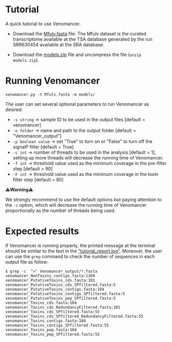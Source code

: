 Tutorial
========

A quick tutorial to use Venomancer.

- Download the [Mfulv.fasta](https://github.com/pedronachtigall/Venomancer/blob/master/tutorial/Mfulv.fasta) file. The Mfulv dataset is the curated transcriptome available at the TSA database generated by the run SRR630454 available at the SRA database.

- Download the [models.zip](https://github.com/pedronachtigall/Venomancer/blob/master/models.zip) file and uncompress the file (```unzip models.zip```).

Running Venomancer
==================

```
venomancer.py -t Mfulv.fasta -m models/
```

The user can set several optional parameters to run Venomancer as desired:

- ```-s string``` -> sample ID to be used in the output files [default = venomancer]
- ```-o folder``` -> name and path to the output folder [default = "Venomancer_output"]
- ```-p boolean value``` -> set "True" to turn on or "False" to turn off the signalP filter [default = True]
- ```-c int``` -> number of threads to be used in the analysis [default = 1], setting up more threads will decrease the running time of Venomancer.
- ```-f int``` -> threshold value used as the minimum coverage in the pre-filter step [default = 90]
- ```-F int``` -> threshold value used as the minimum coverage in the toxin filter step [default = 80]


:warning:**Warning**:warning:

We strongly recommend to use the default options but paying attention to the ```-c``` option, which will decrease the running time of Venomancer proportionally as the number of threads being used.

Expected results
================
If Venomancer is running properly, the printed message at the terminal should be similar to the text in the ["tutorial_report.log"](https://github.com/pedronachtigall/Venomancer/blob/master/tutorial/tutorial_report.log). Moreover, the user can use the ```grep``` command to check the number of sequences in each output file as follow:

```
$ grep -c  ">" Venomancer_output/*.fasta
venomancer_NonToxins_contigs.fasta:1169
venomancer_PutativeToxins_cds.fasta:101
venomancer_PutativeToxins_cds_SPfiltered.fasta:5
venomancer_PutativeToxins_contigs.fasta:104
venomancer_PutativeToxins_contigs_SPfiltered.fasta:5
venomancer_PutativeToxins_pep_SPfiltered.fasta:5
venomancer_Toxins_cds.fasta:104
venomancer_Toxins_cds_RedundancyFiltered.fasta:101
venomancer_Toxins_cds_SPfiltered.fasta:55
venomancer_Toxins_cds_SPfiltered_RedundancyFiltered.fasta:55
venomancer_Toxins_contigs.fasta:104
venomancer_Toxins_contigs_SPfiltered.fasta:55
venomancer_Toxins_pep.fasta:104
venomancer_Toxins_pep_SPfiltered.fasta:55
```
